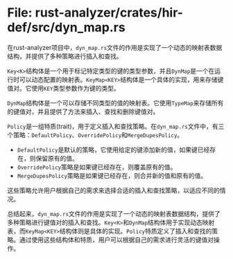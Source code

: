 # File: rust-analyzer/crates/hir-def/src/dyn_map.rs

在rust-analyzer项目中，`dyn_map.rs`文件的作用是实现了一个动态的映射表数据结构，并提供了多种策略进行插入和查找。

`Key<K>`结构体是一个用于标记特定类型的键的类型参数，并且`DynMap`是一个在运行时可以动态配置的映射表。`KeyMap<KEY>`结构体是一个具体的实现，用来存储键值对。它使用`KEY`类型参数作为键的类型。

`DynMap`结构体是一个可以存储不同类型的值的映射表。它使用`TypeMap`来存储所有的键值对，并且提供了方法来插入、查找和删除键值对。

`Policy`是一组特质(trait)，用于定义插入和查找策略。在`dyn_map.rs`文件中，有三个策略：`DefaultPolicy`、`OverridePolicy`和`MergeDupesPolicy`。

- `DefaultPolicy`是默认的策略，它使用给定的键添加新的值，如果键已经存在，则保留原有的值。
- `OverridePolicy`策略是如果键已经存在，则覆盖原有的值。
- `MergeDupesPolicy`策略是如果键已经存在，则合并新的值和原有的值。

这些策略允许用户根据自己的需求来选择合适的插入和查找策略，以适应不同的情况。

总结起来，`dyn_map.rs`文件的作用是实现了一个动态的映射表数据结构，提供了多种策略进行键值对的插入和查找。`Key<K>`和`DynMap`结构体用于实现动态映射表，而`KeyMap<KEY>`结构体则是具体的实现。`Policy`特质定义了插入和查找的策略。通过使用这些结构体和特质，用户可以根据自己的需求进行灵活的键值对操作。

